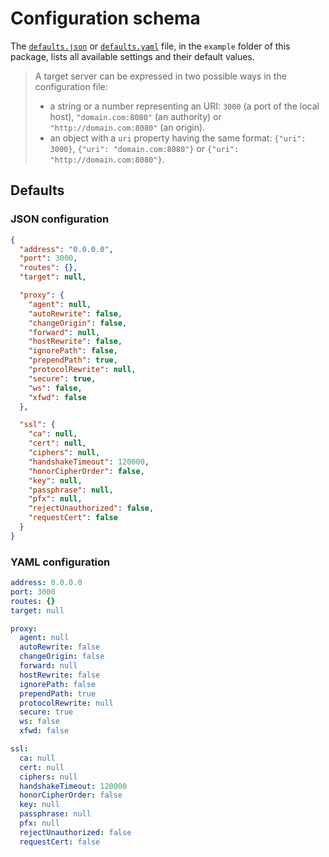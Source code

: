 # Configuration schema
The [`defaults.json`](https://github.com/cedx/reverse-proxy.js/blob/master/example/json/defaults.json) or [`defaults.yaml`](https://github.com/cedx/reverse-proxy.js/blob/master/example/yaml/defaults.yaml) file, in the `example` folder of this package, lists all available settings and their default values.

> A target server can be expressed in two possible ways in the configuration file:
> - a string or a number representing an URI: `3000` (a port of the local host), `"domain.com:8080"` (an authority) or `"http://domain.com:8080"` (an origin).
> - an object with a `uri` property having the same format: `{"uri": 3000}`, `{"uri": "domain.com:8080"}` or `{"uri": "http://domain.com:8080"}`.

## Defaults

### JSON configuration

```json
{
  "address": "0.0.0.0",
  "port": 3000,
  "routes": {},
  "target": null,

  "proxy": {
    "agent": null,
    "autoRewrite": false,
    "changeOrigin": false,
    "forward": null,
    "hostRewrite": false,
    "ignorePath": false,
    "prependPath": true,
    "protocolRewrite": null,
    "secure": true,
    "ws": false,
    "xfwd": false
  },

  "ssl": {
    "ca": null,
    "cert": null,
    "ciphers": null,
    "handshakeTimeout": 120000,
    "honorCipherOrder": false,
    "key": null,
    "passphrase": null,
    "pfx": null,
    "rejectUnauthorized": false,
    "requestCert": false
  }
}
```

### YAML configuration

```yaml
address: 0.0.0.0
port: 3000
routes: {}
target: null

proxy:
  agent: null
  autoRewrite: false
  changeOrigin: false
  forward: null
  hostRewrite: false
  ignorePath: false
  prependPath: true
  protocolRewrite: null
  secure: true
  ws: false
  xfwd: false

ssl:
  ca: null
  cert: null
  ciphers: null
  handshakeTimeout: 120000
  honorCipherOrder: false
  key: null
  passphrase: null
  pfx: null
  rejectUnauthorized: false
  requestCert: false
```
